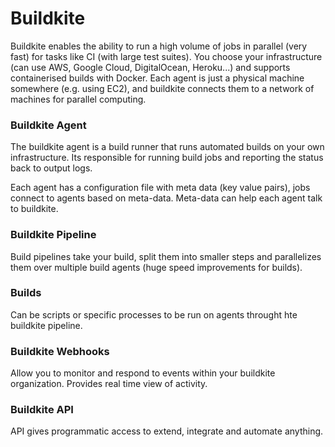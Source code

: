 # Buildkite
Buildkite enables the ability to run a high volume of jobs in parallel (very fast) for tasks like CI (with large test suites). You choose your infrastructure (can use AWS, Google Cloud, DigitalOcean, Heroku...) and supports containerised builds with Docker. Each agent is just a physical machine somewhere (e.g. using EC2), and buildkite connects them to a network of machines for parallel computing. 

### Buildkite Agent
The buildkite agent is a build runner that runs automated builds on your own infrastructure. Its responsible for running build jobs and reporting the status back to output logs.

Each agent has a configuration file with meta data (key value pairs), jobs connect to agents based on meta-data. Meta-data can help each agent talk to buildkite.

### Buildkite Pipeline
Build pipelines take your build, split them into smaller steps and parallelizes them over multiple build agents (huge speed improvements for builds).

### Builds
Can be scripts or specific processes to be run on agents throught hte buildkite pipeline.

### Buildkite Webhooks
Allow you to monitor and respond to events within your buildkite organization. Provides real time view of activity.

### Buildkite API
API gives programmatic access to extend, integrate and automate anything. 
